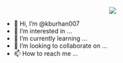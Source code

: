<p align="center"><img src="https://github.githubassets.com/images/modules/profile/profile-first-repo-dark.svg"</p>


- 👋 Hi, I’m @kburhan007
- 👀 I’m interested in ...
- 🌱 I’m currently learning ...
- 💞️ I’m looking to collaborate on ...
- 📫 How to reach me ...

<!---
kburhan007/kburhan007 is a ✨ special ✨ repository because its `README.md` (this file) appears on your GitHub profile.
You can click the Preview link to take a look at your changes.
--->
